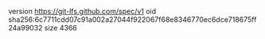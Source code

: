 version https://git-lfs.github.com/spec/v1
oid sha256:6c7711cdd07c91a002a27044f922067f68e8346770ec6dce718675ff24a99032
size 4366
